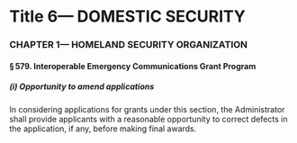 
# Title 6— DOMESTIC SECURITY
### CHAPTER 1— HOMELAND SECURITY ORGANIZATION
#### § 579. Interoperable Emergency Communications Grant Program
##### (i) Opportunity to amend applications

In considering applications for grants under this section, the Administrator shall provide applicants with a reasonable opportunity to correct defects in the application, if any, before making final awards.
